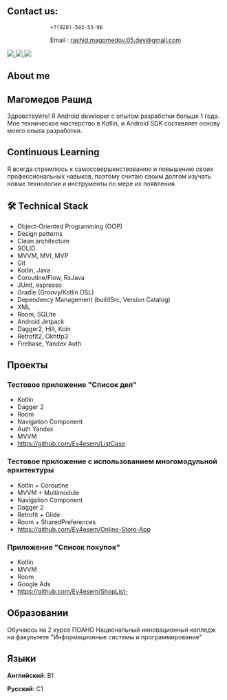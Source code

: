 ## Contact us:

                  +7(928)-583-53-96
<p align='center'>
   Email : <a href='rashid.magomedov.05.dev@gmail.com'>rashid.magomedov.05.dev@gmail.com</a>
</p>


 

<p float="left">
   <a href="https://t.me/Custom_view">
       <img src="https://img.shields.io/badge/Telegram-2CA5E0?style=for-the-badge&logo=telegram&logoColor=white"/>
   </a>
   <a href="https://www.instagram.com/ev4esem?igsh=YWNyNm1raWZxMmlv&utm_source=qr">
       <img src="https://img.shields.io/badge/Instagram-E4405F?style=for-the-badge&logo=instagram&logoColor=white"/>
   </a> 
  <a href="https://vk.com/m.rashid_63">
       <img src="https://img.shields.io/badge/вконтакте-%232E87FB.svg?&style=for-the-badge&logo=vk&logoColor=white"/>
   </a>
</p>

## About me
<h2>Магомедов Рашид </h2>

Здравствуйте! Я Android developer с опытом разработки больше 1 года. Мое техническое мастерство в  Kotlin, и Android SDK составляет основу моего опыта разработки.


## Continuous Learning
Я всегда стремлюсь к самосовершенствованию и повышению своих профессиональных навыков, поэтому считаю своим долгом изучать новые технологии и инструменты по мере их появления. 

## 🛠 Technical Stack
* Object-Oriented Programming (OOP)
* Design patterns
* Clean architecture
* SOLID
* MVVM, MVI, MVP
* Git
* Kotlin, Java
* Coroutine/Flow, RxJava
* JUnit, espresso
* Gradle (Groovy/Kotlin DSL)
* Dependency Management (buildSrc, Version Catalog)
* XML
* Room, SQLite
* Android Jetpack
* Dagger2, Hilt, Koin
* Retrofit2, Okhttp3
* Firebase, Yandex Auth

## Проекты
### Тестовое приложение "Список дел"
* Kotlin
*  Dagger 2
* Room
* Navigation Component
* Auth Yandex
*  MVVM
* https://github.com/Ev4esem/ListCase
### Тестовое приложение c использованием многомодульной архитектуры
* Kotlin + Coroutine
* MVVM + Multimodule
* Navigation Component
* Dagger 2
* Retrofit + Glide
* Room + SharedPreferences
* https://github.com/Ev4esem/Online-Store-App
### Приложение "Список покупок"
* Kotlin
* MVVM
* Room
* Google Ads
* https://github.com/Ev4esem/ShopList-

## Образовании 
Обучаюсь на 2 курсе ПОАНО Национальный инновационный колледж на факультете "Информационные системы и программирование"

## Языки

**Английский**: B1


**Русский**: C1






